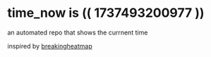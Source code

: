 # time_now is (( 1737493200977 ))

an automated repo that shows the currnent time

inspired by [breakingheatmap](https://github.com/breakingheatmap/breakingheatmap)